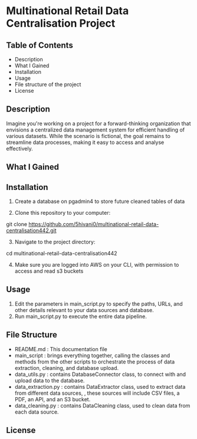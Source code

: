 # Multinational Retail Data Centralisation Project #

## Table of Contents ##
* Description
* What I Gained
* Installation
* Usage
* File structure of the project
* License

## Description ##
Imagine you're working on a project for a forward-thinking organization that envisions a centralized data management system for efficient handling of various datasets. While the scenario is fictional, the goal remains to streamline data processes, making it easy to access and analyse effectively. 

## What I Gained ##

## Installation ##
1. Create a database on pgadmin4 to store future cleaned tables of data
  
2. Clone this repository to your computer:

git clone https://github.com/5hivani0/multinational-retail-data-centralisation442.git

3. Navigate to the project directory:

cd multinational-retail-data-centralisation442

4. Make sure you are logged into AWS on your CLI, with permission to access and read s3 buckets

## Usage ##
1. Edit the parameters in main_script.py to specify the paths, URLs, and other details relevant to your data sources and database.
2. Run main_script.py to execute the entire data pipeline.

## File Structure ##
* README.md : This documentation file
* main_script : brings everything together, calling the classes and methods from the other scripts to orchestrate the process of data extraction, cleaning, and database upload.
* data_utils.py : contains DatabaseConnector class, to connect with and upload data to the database.
* data_extraction.py : contains DataExtractor class, used to extract data from different data sources, , these sources will include CSV files, a PDF, an API, and an S3 bucket.
* data_cleaning.py : contains DataCleaning class, used to clean data from each data source.


## License ##
